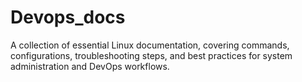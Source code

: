 # Devops_docs
A collection of essential Linux documentation, covering commands, configurations, troubleshooting steps, and best practices for system administration and DevOps workflows.
